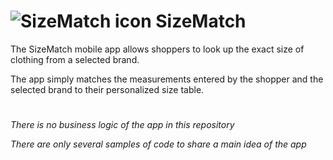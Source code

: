 # ![SizeMatch icon](https://dreamxweb.com/size-match/ic_launcher.png) SizeMatch


The SizeMatch mobile app allows shoppers to look up the exact size of clothing from a selected brand.

The app simply matches the measurements entered by the shopper and the selected brand to their personalized size table.

#

_There is no business logic of the app in this repository_

_There are only several samples of code to share a main idea of the app_

